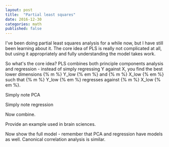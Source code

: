 ```yaml
---
layout: post
title:  "Partial least squares"
date: 2016-12-30
categories: math
published: false
---
```


I've been doing partial least squares analysis for a while now, but I have still been learning about it. The core idea of PLS is really not complicated at all, but using it appropriately and fully understanding the model takes work.

So what's the core idea? PLS combines both principle components analysis and regression - instead of simply regressing Y against X, you find the best lower dimensions {% m %} Y_low {% em %} and {% m %} X_low {% em %} such that {% m %} Y_low {% em %} regresses against {% m %} X_low {% em %}.

Simply note PCA

Simply note regression

Now combine.

Provide an example used in brain sciences.

Now show the full model - remember that PCA and regression have models as well. Canonical correlation analysis is similar.
